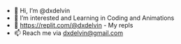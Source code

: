 - 👋 Hi, I’m @dxdelvin
- 👀 I’m interested and Learning in Coding and Animations
- 💞️ https://replit.com/@dxdelvin - My repls
- 📫 Reach me via dxdelvin@gmail.com
